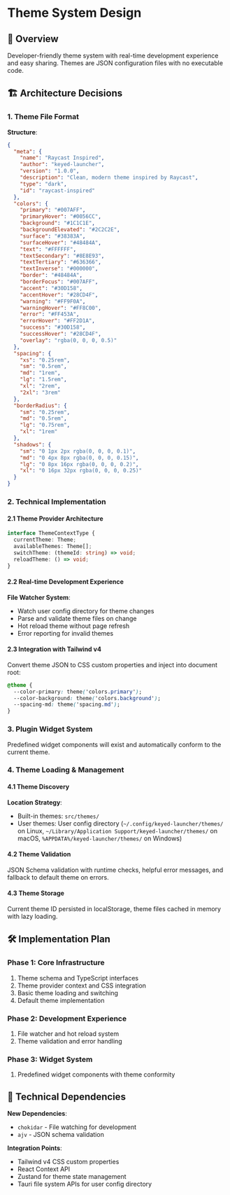 # Theme System Design

## 🎯 Overview

Developer-friendly theme system with real-time development experience and easy sharing. Themes are JSON configuration files with no executable code.

## 🏗️ Architecture Decisions

### 1. Theme File Format

**Structure**:
```json
{
  "meta": {
    "name": "Raycast Inspired",
    "author": "keyed-launcher",
    "version": "1.0.0",
    "description": "Clean, modern theme inspired by Raycast",
    "type": "dark",
    "id": "raycast-inspired"
  },
  "colors": {
    "primary": "#007AFF",
    "primaryHover": "#0056CC",
    "background": "#1C1C1E",
    "backgroundElevated": "#2C2C2E",
    "surface": "#38383A",
    "surfaceHover": "#48484A",
    "text": "#FFFFFF",
    "textSecondary": "#8E8E93",
    "textTertiary": "#636366",
    "textInverse": "#000000",
    "border": "#48484A",
    "borderFocus": "#007AFF",
    "accent": "#30D158",
    "accentHover": "#28CD4F",
    "warning": "#FF9F0A",
    "warningHover": "#FF8C00",
    "error": "#FF453A",
    "errorHover": "#FF2D1A",
    "success": "#30D158",
    "successHover": "#28CD4F",
    "overlay": "rgba(0, 0, 0, 0.5)"
  },
  "spacing": {
    "xs": "0.25rem",
    "sm": "0.5rem",
    "md": "1rem",
    "lg": "1.5rem",
    "xl": "2rem",
    "2xl": "3rem"
  },
  "borderRadius": {
    "sm": "0.25rem",
    "md": "0.5rem",
    "lg": "0.75rem",
    "xl": "1rem"
  },
  "shadows": {
    "sm": "0 1px 2px rgba(0, 0, 0, 0.1)",
    "md": "0 4px 8px rgba(0, 0, 0, 0.15)",
    "lg": "0 8px 16px rgba(0, 0, 0, 0.2)",
    "xl": "0 16px 32px rgba(0, 0, 0, 0.25)"
  }
}
```

### 2. Technical Implementation

#### 2.1 Theme Provider Architecture

```typescript
interface ThemeContextType {
  currentTheme: Theme;
  availableThemes: Theme[];
  switchTheme: (themeId: string) => void;
  reloadTheme: () => void;
}
```

#### 2.2 Real-time Development Experience

**File Watcher System**:
- Watch user config directory for theme changes
- Parse and validate theme files on change
- Hot reload theme without page refresh
- Error reporting for invalid themes

#### 2.3 Integration with Tailwind v4

Convert theme JSON to CSS custom properties and inject into document root:
```css
@theme {
  --color-primary: theme('colors.primary');
  --color-background: theme('colors.background');
  --spacing-md: theme('spacing.md');
}
```

### 3. Plugin Widget System

Predefined widget components will exist and automatically conform to the current theme.

### 4. Theme Loading & Management

#### 4.1 Theme Discovery

**Location Strategy**:
- Built-in themes: `src/themes/`
- User themes: User config directory (`~/.config/keyed-launcher/themes/` on Linux, `~/Library/Application Support/keyed-launcher/themes/` on macOS, `%APPDATA%/keyed-launcher/themes/` on Windows)

#### 4.2 Theme Validation

JSON Schema validation with runtime checks, helpful error messages, and fallback to default theme on errors.

#### 4.3 Theme Storage

Current theme ID persisted in localStorage, theme files cached in memory with lazy loading.

## 🛠️ Implementation Plan

### Phase 1: Core Infrastructure
1. Theme schema and TypeScript interfaces
2. Theme provider context and CSS integration
3. Basic theme loading and switching
4. Default theme implementation

### Phase 2: Development Experience
1. File watcher and hot reload system
2. Theme validation and error handling

### Phase 3: Widget System
1. Predefined widget components with theme conformity

## 🔧 Technical Dependencies

**New Dependencies**:
- `chokidar` - File watching for development
- `ajv` - JSON schema validation

**Integration Points**:
- Tailwind v4 CSS custom properties
- React Context API
- Zustand for theme state management
- Tauri file system APIs for user config directory
